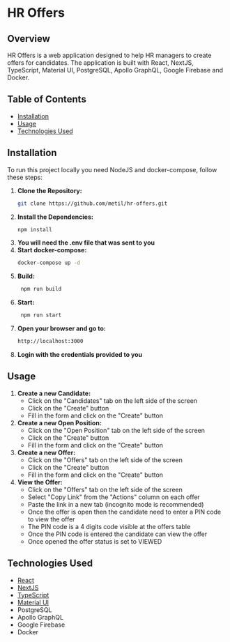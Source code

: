# HR Offers

## Overview

HR Offers is a web application designed to help HR managers to create offers for candidates. The application is built with React, NextJS, TypeScript, Material UI, PostgreSQL, Apollo GraphQL, Google Firebase and Docker.

## Table of Contents

- [Installation](#installation)
- [Usage](#usage)
- [Technologies Used](#technologies-used)

## Installation

To run this project locally you need NodeJS and docker-compose, follow these steps:

1. **Clone the Repository:**
   ```bash
   git clone https://github.com/metil/hr-offers.git
2. **Install the Dependencies:**
   ```bash
   npm install
   ```
3. **You will need the .env file that was sent to you**
4. **Start docker-compose:**
    ```bash 
   docker-compose up -d
   ```
5. **Build:**
   ```bash
    npm run build
    ```
6. **Start:**
   ```bash
    npm run start
   ```
7. **Open your browser and go to:**
   ```bash
   http://localhost:3000
   ```
8. **Login with the credentials provided to you**

## Usage

   1. **Create a new Candidate:**
      - Click on the "Candidates" tab on the left side of the screen
      - Click on the "Create" button
      - Fill in the form and click on the "Create" button
   2. **Create a new Open Position:**
      - Click on the "Open Position" tab on the left side of the screen
      - Click on the "Create" button
      - Fill in the form and click on the "Create" button
   3. **Create a new Offer:** 
       - Click on the "Offers" tab on the left side of the screen
       - Click on the "Create" button
      - Fill in the form and click on the "Create" button
   4. **View the Offer:**
      - Click on the "Offers" tab on the left side of the screen
      - Select "Copy Link" from the "Actions" column on each offer
      - Paste the link in a new tab (incognito mode is recommended)
      - Once the offer is open then the candidate need to enter a PIN code to view the offer
      - The PIN code is a 4 digits code visible at the offers table
      - Once the PIN code is entered the candidate can view the offer
      - Once opened the offer status is set to VIEWED

## Technologies Used

- [React](https://reactjs.org/)
- [NextJS](https://nextjs.org/)
- [TypeScript](https://www.typescriptlang.org/)
- [Material UI](https://mui.com/)
- PostgreSQL
- Apollo GraphQL
- Google Firebase
- Docker

   
